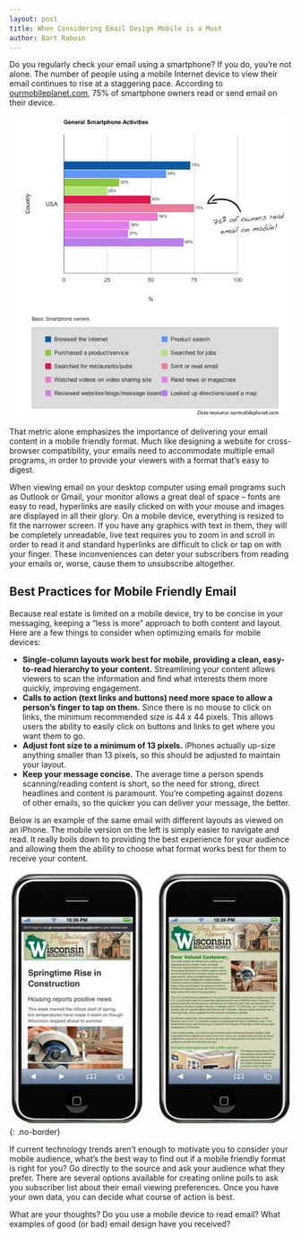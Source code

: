 ```yaml
---
layout: post
title: When Considering Email Design Mobile is a Must
author: Bart Raboin
---
```


Do you regularly check your email using a smartphone? If you do, you’re not alone. The number of people using a mobile Internet device to view their email continues to rise at a staggering pace. According to [ourmobileplanet.com](http://think.withgoogle.com/mobileplanet/en/), 75% of smartphone owners read or send email on their device.

![](/img/chart-mobile-email-activity2.jpg)

That metric alone emphasizes the importance of delivering your email content in a mobile friendly format. Much like designing a website for cross-browser compatibility, your emails need to accommodate multiple email programs, in order to provide your viewers with a format that’s easy to digest.

When viewing email on your desktop computer using email programs such as Outlook or Gmail, your monitor allows a great deal of space – fonts are easy to read, hyperlinks are easily clicked on with your mouse and images are displayed in all their glory. On a mobile device, everything is resized to fit the narrower screen. If you have any graphics with text in them, they will be completely unreadable, live text requires you to zoom in and scroll in order to read it and standard hyperlinks are difficult to click or tap on with your finger. These inconveniences can deter your subscribers from reading your emails or, worse, cause them to unsubscribe altogether.

## Best Practices for Mobile Friendly Email

Because real estate is limited on a mobile device, try to be concise in your messaging, keeping a “less is more” approach to both content and layout. Here are a few things to consider when optimizing emails for mobile devices:

- **Single-column layouts work best for mobile, providing a clean, easy-to-read hierarchy to your content.**  Streamlining your content allows viewers to scan the information and find what interests them more quickly, improving engagement.
- **Calls to action (text links and buttons) need more space to allow a person’s finger to tap on them.**  Since there is no mouse to click on links, the minimum recommended size is 44 x 44 pixels.  This allows users the ability to easily click on buttons and links to get where you want them to go.
- **Adjust font size to a minimum of 13 pixels.** iPhones actually up-size anything smaller than 13 pixels, so this should be adjusted to maintain your layout.
- **Keep your message concise.** The average time a person spends scanning/reading content is short, so the need for strong, direct headlines and content is paramount. You’re competing against dozens of other emails, so the quicker you can deliver your message, the better.

Below is an example of the same email with different layouts as viewed on an iPhone. The mobile version on the left is simply easier to navigate and read. It really boils down to providing the best experience for your audience and allowing them the ability to choose what format works best for them to receive your content.

![](/img/iphone-comparison-email.jpg){: .no-border}

If current technology trends aren’t enough to motivate you to consider your mobile audience, what’s the best way to find out if a mobile friendly format is right for you? Go directly to the source and ask your audience what they prefer. There are several options available for creating online polls to ask you subscriber list about their email viewing preferences. Once you have your own data, you can decide what course of action is best.

What are your thoughts? Do you use a mobile device to read email? What examples of good (or bad) email design have you received?
